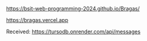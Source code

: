 https://bsit-web-programming-2024.github.io/Bragas/

https://bragas.vercel.app

Received: https://tursodb.onrender.com/api/messages
